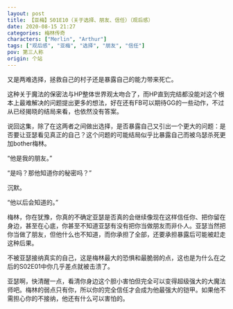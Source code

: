 ```yaml
---
layout: post
title: 【亚梅】S01E10（关于选择、朋友、信任）（观后感）
date: 2020-08-15 21:27
categories: 梅林传奇
characters: ["Merlin", "Arthur"]
tags: ["观后感", "亚梅", "选择", "朋友", "信任"]
pov: 第三人称
origin: 个站
---
```


又是两难选择，拯救自己的村子还是暴露自己的能力带来死亡。

这种关于魔法的保密法与HP整体世界观太吻合了，而HP直到完结都没能对这个根本上最难解决的问题提出更多的想法，好在还有FB可以期待GG的一些动作，不过从已经揭晓的结局来看，也依然没有答案。

说回这集，除了在这两者之间做出选择，是否暴露自己又引出一个更大的问题：是否要让亚瑟看见真正的自己？这个问题的可能结局似乎比暴露自己而被乌瑟杀死更加bother梅林。

“他是我的朋友。”

“是吗？那他知道你的秘密吗？”

沉默。

“他以后会知道的。”

梅林，你在犹豫，你真的不确定亚瑟是否真的会继续像现在这样信任你、把你留在身边，甚至在心底，你甚至不知道亚瑟有没有把你当做朋友而非仆人。亚瑟当然把你当做了朋友，但他什么也不知道，而你承担了全部，还要承担暴露后可能被赶走这种后果。

不被亚瑟接纳真实的自己，这是梅林最大的恐惧和最脆弱的点，这也是为什么在之后的S02E01中你几乎差点就被击溃了。

亚瑟啊，快清醒一点，看清你身边这个胆小害怕但完全可以变得超级强大的大魔法师吧。梅林的弱点只有你，所以你的完全信任才会成为他最强大的铠甲。如果他不需担心你的不接纳，他还有什么可以害怕的。
